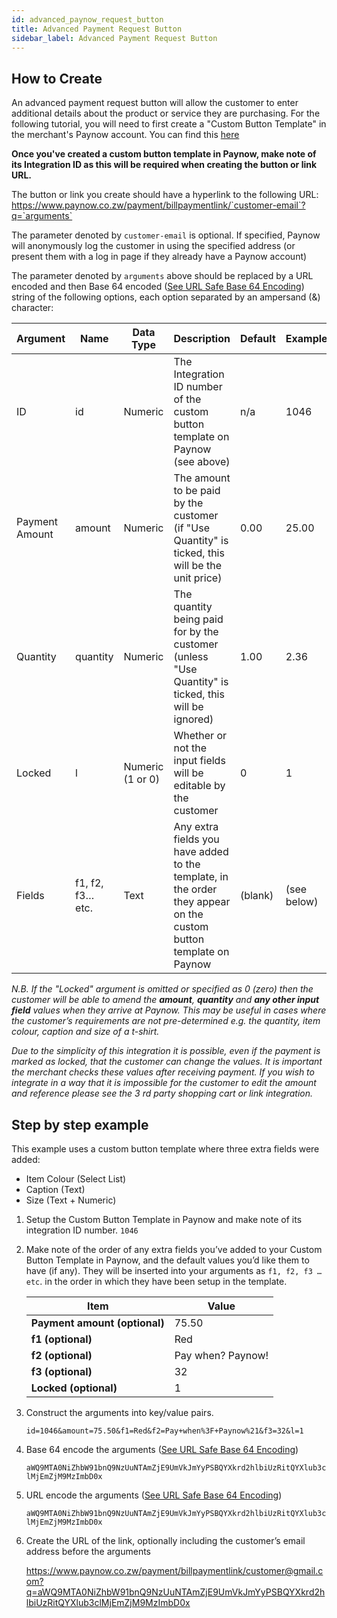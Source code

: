 ```yaml
---
id: advanced_paynow_request_button
title: Advanced Payment Request Button
sidebar_label: Advanced Payment Request Button
---
```

## How to Create

An advanced payment request button will allow the customer to enter additional details about the product or service they are purchasing. For the following tutorial, you will need to first create a "Custom Button Template" in the merchant's Paynow account. You can find this [here](https://www.paynow.co.zw/home/receivebuttonrequest)

**Once you've created a custom button template in Paynow, make note of its Integration ID as this will be required when creating the button or link URL.**

The button or link you create should have a hyperlink to the following URL:
https://www.paynow.co.zw/payment/billpaymentlink/`customer-email`?q=`arguments`

The parameter denoted by `customer-email` is optional. If specified, Paynow will anonymously log the customer in using the specified address (or present them with a log in page if they already have a Paynow account)

The parameter denoted by `arguments` above should be replaced by a URL encoded and then Base 64 encoded ([See URL Safe Base 64 Encoding](url_safe_base64_encoding.md)) string of the following options, each option separated by an ampersand (&) character:

Argument|Name|Data Type|Description|Default|Example
---|---|---|---|---|---
ID|id|Numeric|The Integration ID number of the custom button template on Paynow (see above)|n/a|1046
Payment Amount|amount|Numeric|The amount to be paid by the customer (if "Use Quantity" is ticked, this will be the unit price)|0.00|25.00
Quantity|quantity|Numeric|The quantity being paid for by the customer (unless "Use Quantity" is ticked, this will be ignored)|1.00|2.36
Locked|l|Numeric (1 or 0)|Whether or not the input fields will be editable by the customer|0|1
Fields|f1, f2, f3… etc.|Text|Any extra fields you have added to the template, in the order they appear on the custom button template on Paynow|(blank)|(see below)

*N.B. If the "Locked" argument is omitted or specified as 0 (zero) then the customer will be able to amend the **amount**, **quantity** and **any other input field** values when they arrive at Paynow. This may be useful in cases where the customer’s requirements are not pre-determined e.g. the quantity, item colour, caption and size of a t-shirt.*

*Due to the simplicity of this integration it is possible, even if the payment is marked as locked, that the customer can change the values. It is important the merchant checks these values after receiving payment. If you wish to integrate in a way that it is impossible for the customer to edit the amount and reference please see the 3 rd party shopping cart or link integration.*

## Step by step example

This example uses a custom button template where three extra fields were added:

- Item Colour (Select List)
- Caption (Text)
- Size (Text + Numeric)

1. Setup the Custom Button Template in Paynow and make note of its integration ID number.
	`1046`

1. Make note of the order of any extra fields you’ve added to your Custom Button Template in Paynow, and the default values you’d like them to have (if any). They will be inserted into your arguments as `f1, f2, f3 … etc`. in the order in which they have been setup in the template.

	Item|Value
	---|---
	**Payment amount (optional)**|75.50
	**f1 (optional)**|Red
	**f2 (optional)**|Pay when? Paynow!
	**f3 (optional)**|32
	**Locked (optional)**|1
	
1. Construct the arguments into key/value pairs.

	`id=1046&amount=75.50&f1=Red&f2=Pay+when%3F+Paynow%21&f3=32&l=1`
	
1. Base 64 encode the arguments ([See URL Safe Base 64 Encoding](url_safe_base64_encoding.md))

	`aWQ9MTA0NiZhbW91bnQ9NzUuNTAmZjE9UmVkJmYyPSBQYXkrd2hlbiUzRitQYXlub3clMjEmZjM9MzImbD0x`
	
1. URL encode the arguments ([See URL Safe Base 64 Encoding](url_safe_base64_encoding.md))

	`aWQ9MTA0NiZhbW91bnQ9NzUuNTAmZjE9UmVkJmYyPSBQYXkrd2hlbiUzRitQYXlub3clMjEmZjM9MzImbD0x`
	
1. Create the URL of the link, optionally including the customer’s email address before the arguments

	https://www.paynow.co.zw/payment/billpaymentlink/customer@gmail.com?q=aWQ9MTA0NiZhbW91bnQ9NzUuNTAmZjE9UmVkJmYyPSBQYXkrd2hlbiUzRitQYXlub3clMjEmZjM9MzImbD0x